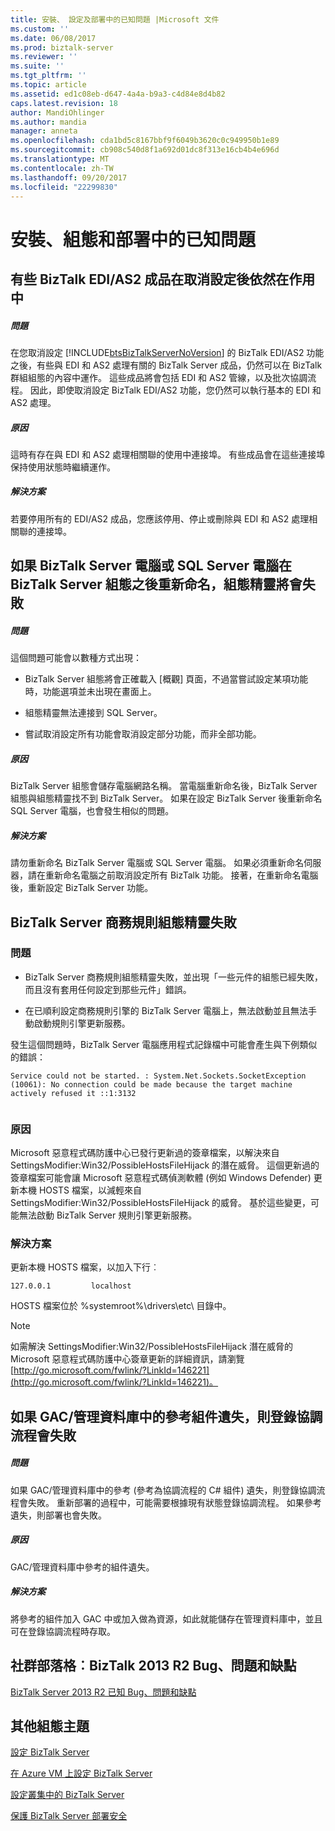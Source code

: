 ```yaml
---
title: 安裝、 設定及部署中的已知問題 |Microsoft 文件
ms.custom: ''
ms.date: 06/08/2017
ms.prod: biztalk-server
ms.reviewer: ''
ms.suite: ''
ms.tgt_pltfrm: ''
ms.topic: article
ms.assetid: ed1c08eb-d647-4a4a-b9a3-c4d84e8d4b82
caps.latest.revision: 18
author: MandiOhlinger
ms.author: mandia
manager: anneta
ms.openlocfilehash: cda1bd5c8167bbf9f6049b3620c0c949950b1e89
ms.sourcegitcommit: cb908c540d8f1a692d01dc8f313e16cb4b4e696d
ms.translationtype: MT
ms.contentlocale: zh-TW
ms.lasthandoff: 09/20/2017
ms.locfileid: "22299830"
---
```

# <a name="known-issues-in-installation-configuration-and-deployment"></a>安裝、組態和部署中的已知問題
## <a name="some-biztalk-edias2-artifacts-are-still-active-after-unconfiguring"></a>有些 BizTalk EDI/AS2 成品在取消設定後依然在作用中  
  
##### <a name="problem"></a>問題  
 在您取消設定 [!INCLUDE[btsBizTalkServerNoVersion](../includes/btsbiztalkservernoversion-md.md)] 的 BizTalk EDI/AS2 功能之後，有些與 EDI 和 AS2 處理有關的 BizTalk Server 成品，仍然可以在 BizTalk 群組組態的內容中運作。 這些成品將會包括 EDI 和 AS2 管線，以及批次協調流程。 因此，即使取消設定 BizTalk EDI/AS2 功能，您仍然可以執行基本的 EDI 和 AS2 處理。  
  
##### <a name="cause"></a>原因  
 這時有存在與 EDI 和 AS2 處理相關聯的使用中連接埠。 有些成品會在這些連接埠保持使用狀態時繼續運作。  
  
##### <a name="resolution"></a>解決方案  
 若要停用所有的 EDI/AS2 成品，您應該停用、停止或刪除與 EDI 和 AS2 處理相關聯的連接埠。  
  
## <a name="if-the-biztalk-server-computer-or-sql-server-computer-is-renamed-after-biztalk-server-configuration-the-configuration-wizard-will-fail"></a>如果 BizTalk Server 電腦或 SQL Server 電腦在 BizTalk Server 組態之後重新命名，組態精靈將會失敗  
  
##### <a name="problem"></a>問題  
 這個問題可能會以數種方式出現：  
  
-   BizTalk Server 組態將會正確載入 [概觀] 頁面，不過當嘗試設定某項功能時，功能選項並未出現在畫面上。  
  
-   組態精靈無法連接到 SQL Server。  
  
-   嘗試取消設定所有功能會取消設定部分功能，而非全部功能。  
  
##### <a name="cause"></a>原因  
 BizTalk Server 組態會儲存電腦網路名稱。 當電腦重新命名後，BizTalk Server 組態與組態精靈找不到 BizTalk Server。 如果在設定 BizTalk Server 後重新命名 SQL Server 電腦，也會發生相似的問題。  
  
##### <a name="resolution"></a>解決方案  
 請勿重新命名 BizTalk Server 電腦或 SQL Server 電腦。 如果必須重新命名伺服器，請在重新命名電腦之前取消設定所有 BizTalk 功能。 接著，在重新命名電腦後，重新設定 BizTalk Server 功能。  
  
## <a name="the-biztalk-server-business-rules-configuration-wizard-fails"></a>BizTalk Server 商務規則組態精靈失敗  
  
### <a name="problem"></a>問題  
  
-   BizTalk Server 商務規則組態精靈失敗，並出現「一些元件的組態已經失敗，而且沒有套用任何設定到那些元件」錯誤。  
  
-   在已順利設定商務規則引擎的 BizTalk Server 電腦上，無法啟動並且無法手動啟動規則引擎更新服務。  
  
 發生這個問題時，BizTalk Server 電腦應用程式記錄檔中可能會產生與下例類似的錯誤：  
  
```  
Service could not be started. : System.Net.Sockets.SocketException (10061): No connection could be made because the target machine actively refused it ::1:3132  
  
```  
  
### <a name="cause"></a>原因  
 Microsoft 惡意程式碼防護中心已發行更新過的簽章檔案，以解決來自 SettingsModifier:Win32/PossibleHostsFileHijack 的潛在威脅。 這個更新過的簽章檔案可能會讓 Microsoft 惡意程式碼偵測軟體 (例如 Windows Defender) 更新本機 HOSTS 檔案，以減輕來自 SettingsModifier:Win32/PossibleHostsFileHijack 的威脅。 基於這些變更，可能無法啟動 BizTalk Server 規則引擎更新服務。  
  
### <a name="resolution"></a>解決方案  
 更新本機 HOSTS 檔案，以加入下行︰  
  
```  
127.0.0.1         localhost  
```  
  
 HOSTS 檔案位於 %systemroot%\drivers\etc\ 目錄中。  
  
> [!NOTE]
>  如需解決 SettingsModifier:Win32/PossibleHostsFileHijack 潛在威脅的 Microsoft 惡意程式碼防護中心簽章更新的詳細資訊，請瀏覽 [http://go.microsoft.com/fwlink/?LinkId=146221](http://go.microsoft.com/fwlink/?LinkId=146221)。  
  
## <a name="enlistment-of-an-orchestration-fails-if-referenced-assemblies-are-missing-from-the-gacmgmt-db"></a>如果 GAC/管理資料庫中的參考組件遺失，則登錄協調流程會失敗  
  
##### <a name="problem"></a>問題  
 如果 GAC/管理資料庫中的參考 (參考為協調流程的 C# 組件) 遺失，則登錄協調流程會失敗。 重新部署的過程中，可能需要根據現有狀態登錄協調流程。 如果參考遺失，則部署也會失敗。  
  
##### <a name="cause"></a>原因  
 GAC/管理資料庫中參考的組件遺失。  
  
##### <a name="resolution"></a>解決方案  
 將參考的組件加入 GAC 中或加入做為資源，如此就能儲存在管理資料庫中，並且可在登錄協調流程時存取。  

## <a name="community-blog-biztalk-2013-r2-bugs-issues--quirks"></a>社群部落格︰BizTalk 2013 R2 Bug、問題和缺點

[BizTalk Server 2013 R2 已知 Bug、問題和缺點](https://cdijkgraaf.wordpress.com/2016/08/12/biztalk-2013-r2-known-bugs-issues-quirks/)
  
## <a name="additional-configuration-topics"></a>其他組態主題  
  
 [設定 BizTalk Server](../install-and-config-guides/configure-biztalk-server.md)  
  
 [在 Azure VM 上設定 BizTalk Server](http://msdn.microsoft.com/library/azure/jj248689.aspx)  
  
  [設定叢集中的 BizTalk Server](../install-and-config-guides/configure-biztalk-server-in-a-cluster.md)
  
 [保護 BizTalk Server 部署安全](../install-and-config-guides/securing-your-biztalk-server-deployment.md)  
  